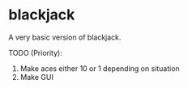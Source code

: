 # blackjack
A very basic version of blackjack. 

TODO (Priority):
1. Make aces either 10 or 1 depending on situation
2. Make GUI

